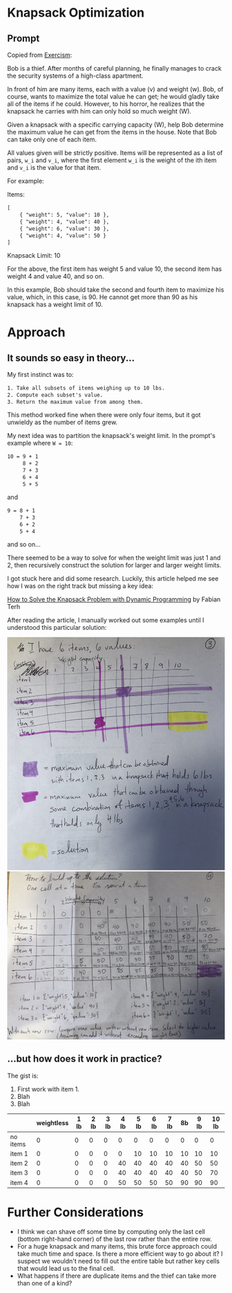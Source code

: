# Knapsack Optimization
## Prompt

Copied from [Exercism](https://exercism.io/my/solutions/7f6af07fb971484da38e9cc67312fc25):

Bob is a thief. After months of careful planning, he finally manages to crack
the security systems of a high-class apartment.

In front of him are many items, each with a value (v) and weight (w). Bob, of
course, wants to maximize the total value he can get; he would gladly take all
of the items if he could. However, to his horror, he realizes that the
knapsack he carries with him can only hold so much weight (W).

Given a knapsack with a specific carrying capacity (W), help Bob determine the
maximum value he can get from the items in the house. Note that Bob can take
only one of each item.

All values given will be strictly positive. Items will be represented as a
list of pairs, `w_i` and `v_i`, where the first element `w_i` is the weight of
the ith item and `v_i` is the value for that item.

For example:

Items:

```
[
    { "weight": 5, "value": 10 },
    { "weight": 4, "value": 40 },
    { "weight": 6, "value": 30 },
    { "weight": 4, "value": 50 }
]
```

Knapsack Limit: 10

For the above, the first item has weight 5 and value 10, the second item has
weight 4 and value 40, and so on.

In this example, Bob should take the second and fourth item to maximize his
value, which, in this case, is 90. He cannot get more than 90 as his knapsack
has a weight limit of 10.

# Approach

## It sounds so easy in theory...
My first instinct was to:

    1. Take all subsets of items weighing up to 10 lbs.
    2. Compute each subset's value.
    3. Return the maximum value from among them.

This method worked fine when there were only four items, but it got unwieldy
as the number of items grew.

My next idea was to partition the knapsack's weight limit. In the prompt's example where `W = 10`:

```
10 = 9 + 1
     8 + 2
     7 + 3
     6 + 4
     5 + 5
```

and

```
9 = 8 + 1
    7 + 3
    6 + 2
    5 + 4
```

and so on...

There seemed to be a way to solve for when the weight limit was just 1 and 2,
then recursively construct the solution for larger and larger weight limits.

I got stuck here and did some research. Luckily, this article helped me see
how I was on the right track but missing a key idea:

[How to Solve the Knapsack Problem with Dynamic Programming](https://medium.com/@fabianterh/how-to-solve-the-knapsack-problem-with-dynamic-programming-eb88c706d3cf)
by Fabian Terh

After reading the article, I manually worked out some examples until I understood this particular solution:

![Scratchwork-1](https://github.com/daphnekao/exercism/blob/main/knapsack/images/Scratchwork-1.JPG)
![Scratchwork-2](https://github.com/daphnekao/exercism/blob/main/knapsack/images/Scratchwork-2.JPG)

## ...but how does it work in practice?

The gist is:

1. First work with item 1.
1. Blah
1. Blah

|          | weightless | 1 lb | 2 lb | 3 lb | 4 lb | 5 lb | 6 lb | 7 lb |  8b |  9 lb |  10 lb |
|----------|------------|------|------|------|------|------|------|------|-----|-------|--------|
| no items | 0          | 0    | 0    | 0    | 0    | 0    | 0    | 0    | 0   | 0     | 0      |
| item 1   | 0          | 0    | 0    | 0    | 0    | 10   | 10   | 10   | 10  | 10    | 10     |
| item 2   | 0          | 0    | 0    | 0    | 40   | 40   | 40   | 40   | 40  | 50    | 50     |
| item 3   | 0          | 0    | 0    | 0    | 40   | 40   | 40   | 40   | 40  | 50    | 70     |
| item 4   | 0          | 0    | 0    | 0    | 50   | 50   | 50   | 50   | 90  | 90    | 90     |


# Further Considerations

- I think we can shave off some time by computing only the last cell (bottom
right-hand corner) of the last row rather than the entire row.
- For a huge knapsack and many items, this brute force approach could take much time and space. Is there a more efficient way to go about it? I suspect we wouldn't need to fill out the entire table but rather key cells that would lead us to the final cell.
- What happens if there are duplicate items and the thief can take more than
one of a kind?


